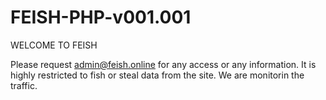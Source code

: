 # FEISH-PHP-v001.001
WELCOME TO FEISH

Please request admin@feish.online for any access or any information. It is highly restricted to fish or steal data from the site. We are monitorin the traffic.
